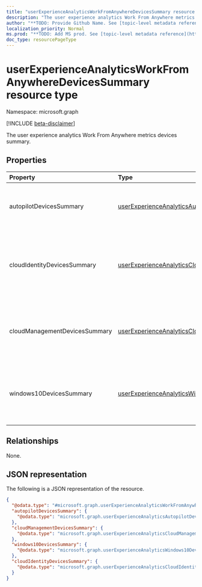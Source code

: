 ```yaml
---
title: "userExperienceAnalyticsWorkFromAnywhereDevicesSummary resource type"
description: "The user experience analytics Work From Anywhere metrics devices summary."
author: "**TODO: Provide Github Name. See [topic-level metadata reference](https://msgo.azurewebsites.net/add/document/guidelines/metadata.html#topic-level-metadata)**"
localization_priority: Normal
ms.prod: "**TODO: Add MS prod. See [topic-level metadata reference](https://msgo.azurewebsites.net/add/document/guidelines/metadata.html#topic-level-metadata)**"
doc_type: resourcePageType
---
```


# userExperienceAnalyticsWorkFromAnywhereDevicesSummary resource type

Namespace: microsoft.graph

[!INCLUDE [beta-disclaimer](../../includes/beta-disclaimer.md)]

The user experience analytics Work From Anywhere metrics devices summary.

## Properties
|Property|Type|Description|
|:---|:---|:---|
|autopilotDevicesSummary|[userExperienceAnalyticsAutopilotDevicesSummary](../resources/userexperienceanalyticsautopilotdevicessummary.md)|The value of work from anywhere autopilot devices summary.|
|cloudIdentityDevicesSummary|[userExperienceAnalyticsCloudIdentityDevicesSummary](../resources/userexperienceanalyticscloudidentitydevicessummary.md)|The user experience analytics work from anywhere Cloud Identity devices summary.|
|cloudManagementDevicesSummary|[userExperienceAnalyticsCloudManagementDevicesSummary](../resources/userexperienceanalyticscloudmanagementdevicessummary.md)|The user experience work from anywhere Cloud management devices summary.|
|windows10DevicesSummary|[userExperienceAnalyticsWindows10DevicesSummary](../resources/userexperienceanalyticswindows10devicessummary.md)|The user experience analytics work from anywhere Windows 10 devices summary.|

## Relationships
None.

## JSON representation
The following is a JSON representation of the resource.
<!-- {
  "blockType": "resource",
  "@odata.type": "microsoft.graph.userExperienceAnalyticsWorkFromAnywhereDevicesSummary"
}
-->
``` json
{
  "@odata.type": "#microsoft.graph.userExperienceAnalyticsWorkFromAnywhereDevicesSummary",
  "autopilotDevicesSummary": {
    "@odata.type": "microsoft.graph.userExperienceAnalyticsAutopilotDevicesSummary"
  },
  "cloudManagementDevicesSummary": {
    "@odata.type": "microsoft.graph.userExperienceAnalyticsCloudManagementDevicesSummary"
  },
  "windows10DevicesSummary": {
    "@odata.type": "microsoft.graph.userExperienceAnalyticsWindows10DevicesSummary"
  },
  "cloudIdentityDevicesSummary": {
    "@odata.type": "microsoft.graph.userExperienceAnalyticsCloudIdentityDevicesSummary"
  }
}
```

